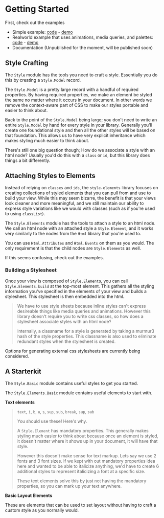 
# Getting Started

First, check out the examples

 * Simple example: [code](https://github.com/mdgriffith/elm-style-elements-simple-example) - [demo](https://mdgriffith.github.io/style-elements/simple/)
 * Realworld example that uses animations, media queries, and palettes: [code](https://github.com/mdgriffith/elm-style-elements-complex-example) - [demo](https://mdgriffith.github.io/style-elements/realworld/)
 * Documentation (Unpublished for the moment, will be published soon)


## Style Crafting

The `Style` module has the tools you need to craft a style.  Essentially you do this by creating a `Style.Model` record.  

The `Style.Model` is a pretty large record with a handful of required properties. By having required properties, we make an element be styled the same no matter where it occurs in your document.  In other words we remove the context-aware part of CSS to make our styles portable and easier to think about.

Back to the point of the `Style.Model` being large; you don't need to write an entire `Style.Model` by hand for every style in your library.  Generally you'll create one foundational style and then all the other styles will be based on that foundation.  This allows us to have very explicit inheritance which makes styling much easier to think about.

There's still one big question though; How do we associate a style with an html node?  Usually you'd do this with a `class` or `id`, but this library does things a bit differently.


## Attaching Styles to Elements

Instead of relying on `classes` and `ids`, the `style-elements` library focuses on creating collections of styled elements that you can pull from and use to build your view.  While this may seem bizarre, the benefit is that your views look cleaner and more meaningful, and we still maintain our ability to express style variations like we would with classes (such as if you're used to using `classList`).


The `Style.Elements` module has the tools to attach a style to an html node.  We call an html node with an attached style a `Style.Element`, and it works very similarly to the nodes from the `Html` library that you're used to.

You can use `Html.Attributes` and `Html.Events` on them as you would.  The only requirement is that the child nodes are `Style.Element`s as well.

If this seems confusing, check out the examples.


### Building a Stylesheet

Once your view is composed of `Style.Element`s, you can call `Style.Elements.build` at the top-most element.  This gathers all the styling information you've specified in the elements of your view and builds a stylesheet.  This stylesheet is then embedded into the html.


> We have to use style sheets because inline styles can't express desireable things like media queries and animations.  However this library doesn't require you to write css classes, so how does a stylesheet associate styles with an html node?
>
> Internally, a classname for a style is generated by taking a murmur3 hash of the style properties.  This classname is also used to eliminate redundant styles when the stylesheet is created.


Options for generating external css stylesheets are currently being considered.


## A Starterkit

The `Style.Basic` module contains useful styles to get you started.

The `Style.Elements.Basic` module contains useful elements to start with.

__Text elements__
> 
> `text`, `i`, `b`, `u`, `s`, `sup`, `sub`, `break`, `sup`, `sub`
> 
> You should use these! Here's why.
>
> A `Style.Element` has mandatory properties.  This generally makes styling much easier to think about because once an element is styled, it doesn't matter where it shows up in your document, it will have that style.
>
> However this doesn't make sense for text markup.  Lets say we use 2 fonts and 3 font sizes.  If we kept with out mandatory properties idea here and wanted to be able to italicize anything, we'd have to create 6 additional styles to represent italicizing a font at a specific size.
>
> These text elements solve this by just not having the mandatory properties, so you can mark up your text anywhere.


__Basic Layout Elements__

These are elements that can be used to set layout without having to craft a custom style as you normally would.








